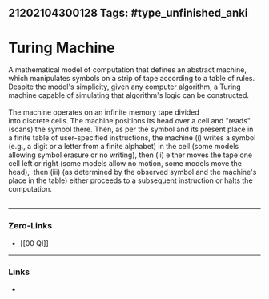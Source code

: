 21202104300128
Tags: #type_unfinished_anki
---
# Turing Machine

A mathematical model of computation that defines an abstract machine, which manipulates symbols on a strip of tape according to a table of rules. Despite the model's simplicity, given any computer algorithm, a Turing machine capable of simulating that algorithm's logic can be constructed.<br><br>The machine operates on an infinite memory tape divided into discrete cells. The machine positions its head over a cell and "reads" (scans) the symbol there. Then, as per the symbol and its present place in a finite table of user-specified instructions, the machine (i) writes a symbol (e.g., a digit or a letter from a finite alphabet) in the cell (some models allowing symbol erasure or no writing), then (ii) either moves the tape one cell left or right (some models allow no motion, some models move the head),  then (iii) (as determined by the observed symbol and the machine's place in the table) either proceeds to a subsequent instruction or halts the computation.<br><br>

---
### Zero-Links
- [[00 QI]]
---
### Links
-